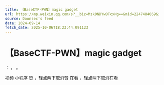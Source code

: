 ```yaml
---
title: 【BaseCTF-PWN】magic gadget
url: https://mp.weixin.qq.com/s?__biz=Mzk0NDYwOTcxNg==&mid=2247484069&idx=1&sn=b9ef5d509646b929cb8b4dca6aaa5ff1
source: Doonsec's feed
date: 2024-09-14
fetch_date: 2025-10-06T18:23:44.091123
---
```


# 【BaseCTF-PWN】magic gadget

：
，
。

视频
小程序
赞
，轻点两下取消赞
在看
，轻点两下取消在看